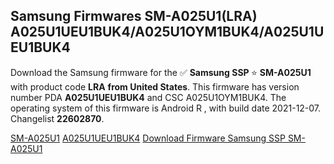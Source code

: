 <h2>Samsung Firmwares SM-A025U1(LRA) A025U1UEU1BUK4/A025U1OYM1BUK4/A025U1UEU1BUK4</h2>
Download the Samsung firmware for the ✅ <strong>Samsung SSP </strong> ⭐ <strong>SM-A025U1</strong> with product code <strong>LRA</strong> <strong> from United States</strong>. This firmware has version number PDA <strong>A025U1UEU1BUK4</strong> and CSC A025U1OYM1BUK4. The operating system of this firmware is Android R , with build date 2021-12-07. Changelist <strong>22602870</strong>.


[SM-A025U1](https://samfirm.shop/samsung/model/SM-A025U1)
[A025U1UEU1BUK4](https://samfirm.shop/samsung/pda/A025U1UEU1BUK4)
[Download Firmware Samsung SSP SM-A025U1](https://samfirm.shop/samsung/firmware/480666)

